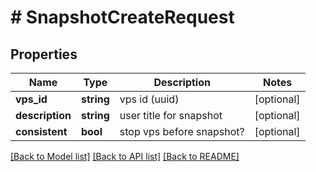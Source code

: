 # # SnapshotCreateRequest

## Properties

Name | Type | Description | Notes
------------ | ------------- | ------------- | -------------
**vps_id** | **string** | vps id (uuid) | [optional]
**description** | **string** | user title for snapshot | [optional]
**consistent** | **bool** | stop vps before snapshot? | [optional]

[[Back to Model list]](../../README.md#models) [[Back to API list]](../../README.md#endpoints) [[Back to README]](../../README.md)
